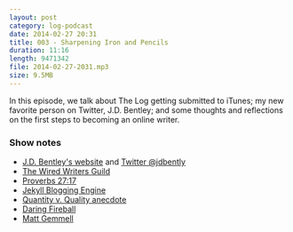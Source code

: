 ```yaml
---
layout: post
category: log-podcast
date: 2014-02-27 20:31
title: 003 - Sharpening Iron and Pencils
duration: 11:16
length: 9471342
file: 2014-02-27-2031.mp3
size: 9.5MB
---
```

In this episode, we talk about The Log getting submitted to iTunes; my new favorite person on Twitter, J.D. Bentley; and some thoughts and reflections on the first steps to becoming an online writer.

### Show notes
- [J.D. Bentley's website](http://jdbentley.com) and [Twitter @jdbently](https://twitter.com/jdbentley)
- [The Wired Writers Guild](http://wiredwritersguild.com/about/)
- [Proverbs 27:17](http://bible.com/1/pro.27.17.nlt)
- [Jekyll Blogging Engine](http://jekyllrb.com)
- [Quantity v. Quality anecdote](http://thewritepractice.com/quantity-v-quality/)
- [Daring Fireball](http://daringfireball.net)
- [Matt Gemmell](http://mattgemmell.com)
